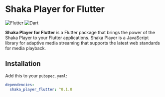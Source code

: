 # Shaka Player for Flutter

![Flutter](https://img.shields.io/badge/Flutter-%5E2.0.0-blue.svg)
![Dart](https://img.shields.io/badge/Dart-%5E2.12.0-blue.svg)

**Shaka Player for Flutter** is a Flutter package that brings the power of the Shaka Player to your Flutter applications. Shaka Player is a JavaScript library for adaptive media streaming that supports the latest web standards for media playback.

## Installation

Add this to your `pubspec.yaml`:

```yaml
dependencies:
  shaka_player_flutter: ^0.1.0